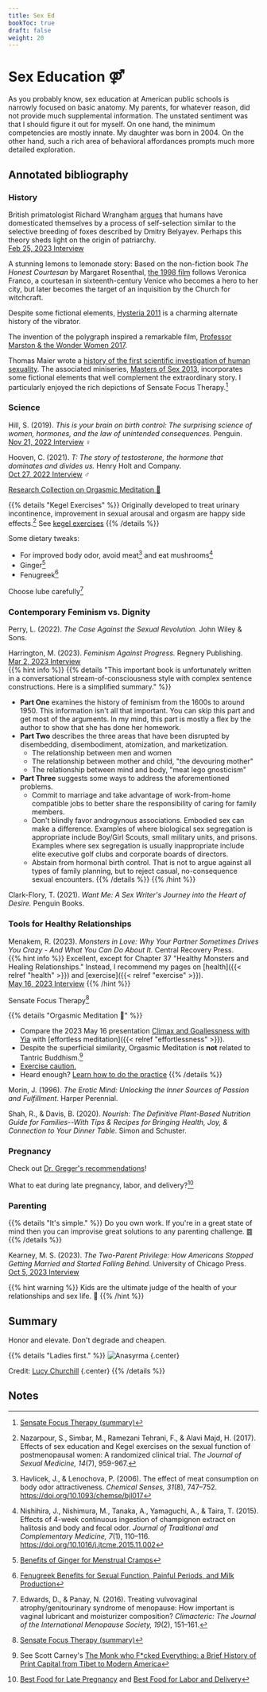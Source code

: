 ```yaml
---
title: Sex Ed
bookToc: true
draft: false
weight: 20
---
```


# Sex Education ⚤

As you probably know, sex education at American public schools is
narrowly focused on basic anatomy. My parents, for whatever reason,
did not provide much supplemental information. The unstated sentiment was
that I should figure it out for myself. On one hand, the minimum
competencies are mostly innate. My daughter was born in 2004. On the
other hand, such a rich area of behavioral affordances prompts much
more detailed exploration.

## Annotated bibliography

### History

British primatologist Richard Wrangham [argues](https://en.wikipedia.org/wiki/The_Goodness_Paradox) that humans have domesticated themselves by a process of self-selection similar to the selective breeding of foxes described by Dmitry Belyayev. Perhaps this theory sheds light on the origin of patriarchy.  
[Feb 25, 2023 Interview](https://www.youtube.com/watch?v=0RhJNhRAugg)

A stunning lemons to lemonade story:
Based on the non-fiction book *The Honest Courtesan* by Margaret Rosenthal, [the 1998 film](https://en.wikipedia.org/wiki/Dangerous_Beauty) follows Veronica Franco, a courtesan in sixteenth-century Venice who becomes a hero to her city, but later becomes the target of an inquisition by the Church for witchcraft.

Despite some fictional elements,
[Hysteria 2011](https://en.wikipedia.org/wiki/Hysteria_(2011_film)) is a charming
alternate history of the vibrator.

The invention of the polygraph inspired a remarkable film, [Professor Marston & the Wonder Women 2017](https://en.wikipedia.org/wiki/Professor_Marston_and_the_Wonder_Women).

Thomas Maier wrote a [history of the first scientific investigation of human sexuality](https://www.basicbooks.com/titles/thomas-maier/masters-of-sex/9780465079995/). The associated miniseries, [Masters of Sex 2013](https://en.wikipedia.org/wiki/Masters_of_Sex), incorporates some fictional elements that well complement the extraordinary story. I particularly enjoyed the rich depictions of Sensate Focus Therapy.[^masters1994]

### Science

Hill, S. (2019). *This is your brain on birth control: The surprising science of women, hormones, and the law of unintended consequences.* Penguin.  
[Nov 21, 2022 Interview](https://www.youtube.com/watch?v=xpoUl1MzTq4) ♀

Hooven, C. (2021). *T: The story of testosterone, the hormone that dominates and divides us.* Henry Holt and Company.  
[Oct 27, 2022 Interview](https://www.youtube.com/watch?v=_Q14k3yZ2EU) ♂

[Research Collection on Orgasmic Meditation 🪷](https://iomfoundation.org/)

{{% details "Kegel Exercises" %}}
Originally developed to treat urinary incontinence, improvement in sexual arousal and orgasm are happy side effects.[^nazarpour2017] See [kegel exercises](https://my.clevelandclinic.org/health/articles/14611-kegel-exercises)
{{% /details %}}

Some dietary tweaks:
- For improved body odor, avoid meat[^havlicek2006] and eat mushrooms[^nishihira2015]
- Ginger[^ginger]
- Fenugreek[^fenugreek]

Choose lube carefully[^edwards2016]

### Contemporary Feminism vs. Dignity

Perry, L. (2022). *The Case Against the Sexual Revolution.* John Wiley & Sons.

Harrington, M. (2023). *Feminism Against Progress.* Regnery Publishing.  
[Mar 2, 2023 Interview](https://www.youtube.com/watch?v=8-pTX3X4yVE)  
{{% hint info %}}
{{% details "This important book is unfortunately written in a conversational stream-of-consciousness style with complex sentence constructions. Here is a simplified summary." %}}
- **Part One** examines the history of feminism from the 1600s to around 1950. This information isn't all that important. You can skip this part and get most of the arguments. In my mind, this part is mostly a flex by the author to show that she has done her homework.
- **Part Two** describes the three areas that have been disrupted by disembedding, disembodiment, atomization, and marketization.
  - The relationship between men and women
  - The relationship between mother and child, "the devouring mother"
  - The relationship between mind and body, "meat lego gnosticism"
- **Part Three** suggests some ways to address the aforementioned problems.
  - Commit to marriage and take advantage of work-from-home compatible jobs to better share the responsibility of caring for family members.
  - Don't blindly favor androgynous associations. Embodied sex can make a difference. Examples of where biological sex segregation is appropriate include Boy/Girl Scouts, small military units, and prisons. Examples where sex segregation is usually inappropriate include elite executive golf clubs and corporate boards of directors.
  - Abstain from hormonal birth control. That is not to argue against all types of family planning, but to reject casual, no-consequence sexual encounters.
{{% /details %}}
{{% /hint %}}

Clark-Flory, T. (2021). *Want Me: A Sex Writer's Journey into the Heart of Desire.* Penguin Books.

### Tools for Healthy Relationships

Menakem, R. (2023). *Monsters in Love: Why Your Partner Sometimes Drives You Crazy - And What You Can Do About It.* Central Recovery Press.  
{{% hint info %}}
Excellent, except for Chapter 37 "Healthy Monsters and Healing Relationships." Instead, I recommend my pages on [health]({{< relref "health" >}}) and [exercise]({{< relref "exercise" >}}).  
[May 16, 2023 Interview](https://www.theverifiedpodcast.com/resmaa-menakem-speaks-on-couples-in-conflict-new-book-monsters-in-love-more/)
{{% /hint %}}

Sensate Focus Therapy[^masters1994]

{{% details "Orgasmic Meditation 🪷" %}}
- Compare the 2023 May 16 presentation [Climax and Goallessness with Yia](https://om.instituteofom.com/live_events/climax-and-goallessness-with-yia/replay) with [effortless meditation]({{< relref "effortlessness" >}}).
- Despite the superficial similarity, Orgasmic Meditation is **not** related to Tantric Buddhism.[^not-tantra]
- [Exercise caution.](https://www.justice.gov/usao-edny/pr/onetaste-founder-and-former-head-sales-indicted-forced-labor-conspiracy)
- Heard enough? [Learn how to do the practice](https://om.instituteofom.com/)
{{% /details %}}

Morin, J. (1996). *The Erotic Mind: Unlocking the Inner Sources of Passion and Fulfillment.* Harper Perennial.

Shah, R., & Davis, B. (2020). *Nourish: The Definitive Plant-Based Nutrition Guide for Families--With Tips & Recipes for Bringing Health, Joy, & Connection to Your Dinner Table.* Simon and Schuster.

### Pregnancy

Check out [Dr. Greger's recommendations](https://nutritionfacts.org/topics/pregnancy/)!

What to eat during late pregnancy, labor, and delivery?[^dates]

### Parenting

{{% details "It's simple." %}}
Do you own work. If you're in a great state of mind then you can improvise great solutions to any parenting challenge. ䷤
{{% /details %}}

Kearney, M. S. (2023). *The Two-Parent Privilege: How Americans Stopped Getting Married and Started Falling Behind.* University of Chicago Press.  
[Oct 5, 2023 Interview](https://www.youtube.com/watch?v=JRjMnH-4cYo)

{{% hint warning %}}
Kids are the ultimate judge of the health of your relationships and sex life. 🚸
{{% /hint %}}

## Summary

Honor and elevate. Don't degrade and cheapen.

{{% details "Ladies first." %}}
![Anasyrma](anasyrma.webp)
{.center}

Credit: [Lucy Churchill](https://www.lucychurchill.com/product/anasyrma-vulval-madonna/)
{.center}
{{% /details %}}

## Notes

[^not-tantra]: See Scott Carney's [The Monk who F*cked Everything: a Brief History of Print Capital from Tibet to Modern America](https://www.youtube.com/watch?v=ixbxWHuawXo)

[^masters1994]: [Sensate Focus Therapy (summary)](https://health.cornell.edu/sites/health/files/pdf-library/sensate-focus.pdf)

[^nazarpour2017]: Nazarpour, S., Simbar, M., Ramezani Tehrani, F., & Alavi Majd, H. (2017). Effects of sex education and Kegel exercises on the sexual function of postmenopausal women: A randomized clinical trial. *The Journal of Sexual Medicine, 14*(7), 959-967.

[^havlicek2006]: Havlicek, J., & Lenochova, P. (2006). The effect of meat consumption on body odor attractiveness. *Chemical Senses, 31*(8), 747–752. https://doi.org/10.1093/chemse/bjl017

[^nishihira2015]: Nishihira, J., Nishimura, M., Tanaka, A., Yamaguchi, A., & Taira, T. (2015). Effects of 4-week continuous ingestion of champignon extract on halitosis and body and fecal odor. *Journal of Traditional and Complementary Medicine, 7*(1), 110–116. https://doi.org/10.1016/j.jtcme.2015.11.002

[^edwards2016]: Edwards, D., & Panay, N. (2016). Treating vulvovaginal atrophy/genitourinary syndrome of menopause: How important is vaginal lubricant and moisturizer composition? *Climacteric: The Journal of the International Menopause Society, 19*(2), 151–161.

[^fenugreek]: [Fenugreek Benefits for Sexual Function, Painful Periods, and Milk Production](https://nutritionfacts.org/video/fenugreek-benefits-for-sexual-function-painful-periods-and-milk-production/)

[^ginger]: [Benefits of Ginger for Menstrual Cramps](https://nutritionfacts.org/video/benefits-of-ginger-for-menstrual-cramps/)

[^dates]: [Best Food for Late Pregnancy](https://nutritionfacts.org/video/best-food-for-late-pregnancy/) and [Best Food for Labor and Delivery](https://nutritionfacts.org/video/best-food-for-labor-and-delivery/)
